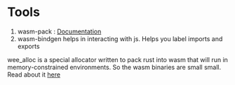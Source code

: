 # Tools

1. wasm-pack : [Documentation](https://rustwasm.github.io/docs/wasm-pack/introduction.html)
2. wasm-bindgen helps in interacting with js. Helps you label imports and exports

wee_alloc is a special allocator written to pack rust into wasm that will run in memory-constrained environments. So the wasm binaries are small small. Read about it [here](https://rustwasm.github.io/docs/wasm-pack/tutorials/npm-browser-packages/template-deep-dive/wee_alloc.html)

